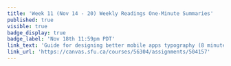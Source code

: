 ```yaml
---
title: 'Week 11 (Nov 14 - 20) Weekly Readings One-Minute Summaries'
published: true
visible: true
badge_display: true
badge_label: 'Nov 18th 11:59pm PDT'
link_text: 'Guide for designing better mobile apps typography (8 minute read)'
link_url: 'https://canvas.sfu.ca/courses/56304/assignments/504157'
---
```

